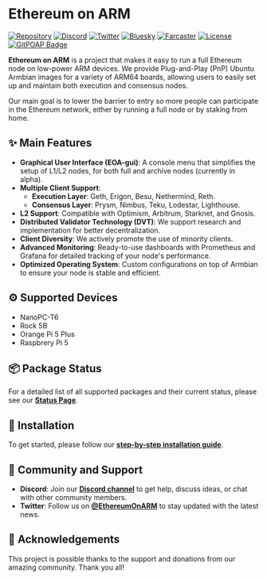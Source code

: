 # Ethereum on ARM

[![Repository](https://img.shields.io/badge/GitHub-Repository-blue?logo=github)](https://github.com/diglos/ethereumonarm)
[![Discord](https://img.shields.io/badge/Discord-Join%20Server-7289DA?logo=discord&logoColor=white)](http://discord.gg/ve2Z8fxz5N)
[![Twitter](https://img.shields.io/twitter/follow/EthereumOnARM?style=social)](https://twitter.com/EthereumOnARM)
[![Bluesky](https://img.shields.io/badge/Bluesky-Follow-0085FF?logo=bluesky&logoColor=white)](https://bsky.app/profile/ethereumonarm.bsky.social)
[![Farcaster](https://img.shields.io/badge/Farcaster-Follow-8A63D2?logo=farcaster&logoColor=white)](https://farcaster.xyz/ethereumonarm)
[![License](https://img.shields.io/github/license/diglos/ethereumonarm)](https://github.com/diglos/ethereumonarm/blob/main/LICENSE)
[![GitPOAP Badge](https://public-api.gitpoap.io/v1/repo/diglos/ethereumonarm/badge)](https://www.gitpoap.io/gh/diglos/ethereumonarm)


**Ethereum on ARM** is a project that makes it easy to run a full Ethereum node on low-power ARM devices. We provide Plug-and-Play (PnP) Ubuntu Armbian images for a variety of ARM64 boards, allowing users to easily set up and maintain both execution and consensus nodes.

Our main goal is to lower the barrier to entry so more people can participate in the Ethereum network, either by running a full node or by staking from home.

## ✨ Main Features

-   **Graphical User Interface (EOA-gui)**: A console menu that simplifies the setup of L1/L2 nodes, for both full and archive nodes (currently in alpha).
-   **Multiple Client Support**:
    -   **Execution Layer**: Geth, Erigon, Besu, Nethermind, Reth.
    -   **Consensus Layer**: Prysm, Nimbus, Teku, Lodestar, Lighthouse.
-   **L2 Support**: Compatible with Optimism, Arbitrum, Starknet, and Gnosis.
-   **Distributed Validator Technology (DVT)**: We support research and implementation for better decentralization.
-   **Client Diversity**: We actively promote the use of minority clients.
-   **Advanced Monitoring**: Ready-to-use dashboards with Prometheus and Grafana for detailed tracking of your node's performance.
-   **Optimized Operating System**: Custom configurations on top of Armbian to ensure your node is stable and efficient.

## ⚙️ Supported Devices

-   NanoPC-T6
-   Rock 5B
-   Orange Pi 5 Plus
-   Raspbrery Pi 5

## 📦 Package Status

For a detailed list of all supported packages and their current status, please see our **[Status Page](https://github.com/EOA-Blockchain-Labs/ethereumonarm/blob/main/STATUS.md)**.

## 🚀 Installation

To get started, please follow our **[step-by-step installation guide](https://ethereum-on-arm-documentation.readthedocs.io)**.

## 🤝 Community and Support

-   **Discord**: Join our **[Discord channel](http://discord.gg/ve2Z8fxz5N)** to get help, discuss ideas, or chat with other community members.
-   **Twitter**: Follow us on **[@EthereumOnARM](https://twitter.com/EthereumOnARM)** to stay updated with the latest news.

## 💖 Acknowledgements

This project is possible thanks to the support and donations from our amazing community. Thank you all!